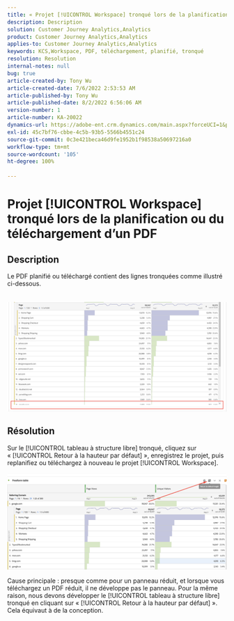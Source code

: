 ```yaml
---
title: « Projet [!UICONTROL Workspace] tronqué lors de la planification ou du téléchargement d’un PDF »
description: Description
solution: Customer Journey Analytics,Analytics
product: Customer Journey Analytics,Analytics
applies-to: Customer Journey Analytics,Analytics
keywords: KCS,Workspace, PDF, téléchargement, planifié, tronqué
resolution: Resolution
internal-notes: null
bug: true
article-created-by: Tony Wu
article-created-date: 7/6/2022 2:53:53 AM
article-published-by: Tony Wu
article-published-date: 8/2/2022 6:56:06 AM
version-number: 1
article-number: KA-20022
dynamics-url: https://adobe-ent.crm.dynamics.com/main.aspx?forceUCI=1&pagetype=entityrecord&etn=knowledgearticle&id=0a8bd2d7-d6fc-ec11-82e5-000d3a3b090d
exl-id: 45c7bf76-cbbe-4c5b-93b5-5566b4551c24
source-git-commit: 0c3e421beca46d9fe1952b1f98538a50697216a0
workflow-type: tm+mt
source-wordcount: '105'
ht-degree: 100%

---
```


# Projet [!UICONTROL Workspace] tronqué lors de la planification ou du téléchargement d’un PDF

## Description

Le PDF planifié ou téléchargé contient des lignes tronquées comme illustré ci-dessous.<br><br>
<br>![](assets/___140e6ba7-d7fc-ec11-82e5-000d3a3b090d___.png)

## Résolution


Sur le [!UICONTROL tableau à structure libre] tronqué, cliquez sur « [!UICONTROL Retour à la hauteur par défaut] », enregistrez le projet, puis replanifiez ou téléchargez à nouveau le projet [!UICONTROL Workspace].

![](assets/e9fea250-d7fc-ec11-82e5-000d3a3b090d.png)

Cause principale : presque comme pour un panneau réduit, et lorsque vous téléchargez un PDF réduit, il ne développe pas le panneau.
Pour la même raison, nous devons développer le [!UICONTROL tableau à structure libre] tronqué en cliquant sur « [!UICONTROL Retour à la hauteur par défaut] ». Cela équivaut à de la conception.
